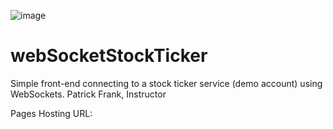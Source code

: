 ![image](https://github.com/PatrickFrankAIU/GradeManagerProject/assets/134087916/b5d814bf-e38f-456f-8f9c-cb5a98fb52fa)

# webSocketStockTicker
Simple front-end connecting to a stock ticker service (demo account) using WebSockets. 
Patrick Frank, Instructor

Pages Hosting URL:
